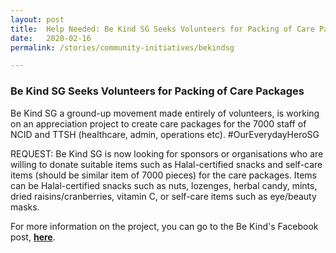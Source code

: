 ```yaml
---
layout: post
title:  Help Needed: Be Kind SG Seeks Volunteers for Packing of Care Packages
date:   2020-02-16
permalink: /stories/community-initiatives/bekindsg

---
```


### Be Kind SG Seeks Volunteers for Packing of Care Packages

Be Kind SG a ground-up movement made entirely of volunteers, is working on an appreciation project to create care packages for the 7000 staff of NCID and TTSH (healthcare, admin, operations etc). #OurEverydayHeroSG

REQUEST: Be Kind SG is now looking for sponsors or organisations who are willing to donate suitable items such as Halal-certified snacks and self-care items (should be similar item of 7000 pieces) for the care packages. Items can be Halal-certified snacks such as nuts, lozenges, herbal candy, mints, dried raisins/cranberries, vitamin C, or self-care items such as eye/beauty masks.

For more information on the project, you can go to the Be Kind's Facebook post, **[here](https://m.facebook.com/story.php?story_fbid=2561559524124214&id=1902702213343285#_=_)**.
